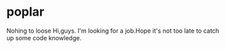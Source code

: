 # poplar
Nohing to loose
Hi,guys. I'm looking for a job.Hope it's not too late to catch up some code knowledge.
